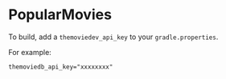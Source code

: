 # PopularMovies

To build, add a `themoviedev_api_key` to your `gradle.properties`. 

For example:

`themoviedb_api_key="xxxxxxxx"`